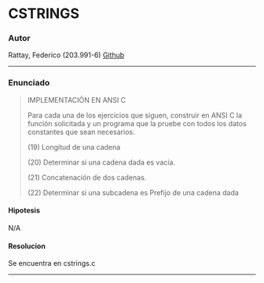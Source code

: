 # CSTRINGS
### Autor
Rattay, Federico (203.991-6) [Github](https://github.com/FedericoRattayFRBAUTN/)

---
### Enunciado
>IMPLEMENTACIÓN EN ANSI C
>
>Para cada una de los ejercicios que siguen, construir en ANSI C la función solicitada y un programa que la pruebe
>con todos los datos constantes que sean necesarios.
>
>(19) Longitud de una cadena
>
>(20) Determinar si una cadena dada es vacía.
>
>(21) Concatenación de dos cadenas.
>
>(22) Determinar si una subcadena es Prefijo de una cadena dada

#### Hipotesis
N/A

#### Resolucion
Se encuentra en cstrings.c

---
